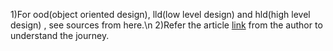 1)For ood(object oriented design), lld(low level design) and hld(high level design) , see sources from here.\n
2)Refer the article [link](https://leetcode.com/discuss/interview-experience/3171859/Journey-to-a-FAANG-Company-Amazon-or-SDE2-(L5)-or-Bangalore-or-Oct-2022-Accepted) from the author to understand the journey.

